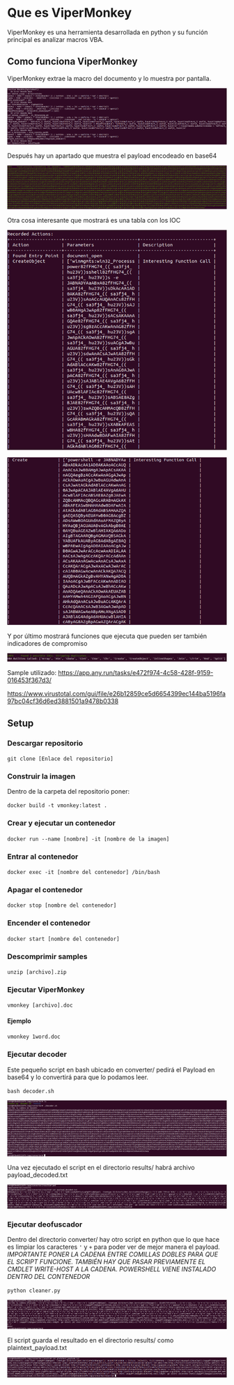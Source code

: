 # Que es ViperMonkey

ViperMonkey es una herramienta desarrollada en python y su función principal es analizar macros VBA.

## Como funciona ViperMonkey

ViperMonkey extrae la macro del documento y lo muestra por pantalla. 

![Macro](/images/macro_payload.png)

Después hay un apartado que muestra el payload encodeado en base64

![Base64](/images/base64_payload.png)

Otra cosa interesante que mostrará es una tabla con los IOC

![IOC1](/images/IOC_table.png)

![IOC2](/images/IOC_table2.png)

Y por último mostrará funciones que ejecuta que pueden ser también indicadores de compromiso

![PossibleIOC](/images/possible_IOC.png)

Sample utilizado: https://app.any.run/tasks/e472f974-4c58-428f-9159-016453f367d3/

https://www.virustotal.com/gui/file/e26b12859ce5d6654399ec144ba5196fa97bc04cf36d6ed3881501a9478b0338

## Setup

### Descargar repositorio

`git clone [Enlace del repositorio]`

### Construir la imagen

Dentro de la carpeta del repositorio poner:

`docker build -t vmonkey:latest .`

### Crear y ejecutar un contenedor

`docker run --name [nombre] -it [nombre de la imagen]`

### Entrar al contenedor

`docker exec -it [nombre del contenedor] /bin/bash`

### Apagar el contenedor 

`docker stop [nombre del contenedor]`

### Encender el contenedor

`docker start [nombre del contenedor]`

### Descomprimir samples

`unzip [archivo].zip`

### Ejecutar ViperMonkey

`vmonkey [archivo].doc`

#### Ejemplo 

`vmonkey 1word.doc`

### Ejecutar decoder

Este pequeño script en bash ubicado en converter/ pedirá el Payload en base64 y lo convertirá para que lo podamos leer.

`bash decoder.sh`

![Script](/images/decoder_script.png)

Una vez ejecutado el script en el directorio results/ habrá archivo payload_decoded.txt

![DecodedScript](/images/decoder_result.png)

### Ejecutar deofuscador

Dentro del directorio converter/ hay otro script en python que lo que hace es limpiar los caracteres `'` y `+` para poder ver de mejor manera el payload. *IMPORTANTE PONER LA CADENA ENTRE COMILLAS DOBLES PARA QUE EL SCRIPT FUNCIONE. TAMBIÉN HAY QUE PASAR PREVIAMENTE EL CMDLET WRITE-HOST A LA CADENA. POWERSHELL VIENE INSTALADO DENTRO DEL CONTENEDOR*

`python cleaner.py`

![PythonDeobf](/images/python_script.png)

El script guarda el resultado en el directorio results/ como plaintext_payload.txt

![PlaintextResult](/images/plaintext.png)
